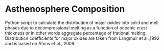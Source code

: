 # Asthenosphere Composition

Python script to calculate the distribution of major oxides into solid and melt phases due to
decompressional melting as a function of oceanic crust thickness or in other words aggregate percentage of frational melting. Distribution coefficients for major oxides are taken from Langmuir et al.,1992 and is based on Afons et al., 2008. 

